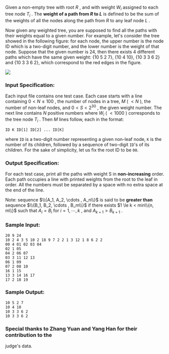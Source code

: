 <!-- Title
Path of Equal Weight (30)
-->
Given a non-empty tree with root $R$ , and with weight $W_i$ assigned to each
tree node $T_i$ . The **weight of a path from $R$ to $L$** is defined to be
the sum of the weights of all the nodes along the path from $R$ to any leaf
node $L$ .

Now given any weighted tree, you are supposed to find all the paths with their
weights equal to a given number. For example, let's consider the tree showed
in the following figure: for each node, the upper number is the node ID which
is a two-digit number, and the lower number is the weight of that node.
Suppose that the given number is 24, then there exists 4 different paths which
have the same given weight: {10 5 2 7}, {10 4 10}, {10 3 3 6 2} and {10 3 3 6
2}, which correspond to the red edges in the figure.

![](https://images.ptausercontent.com/212)

### Input Specification:

Each input file contains one test case. Each case starts with a line
containing $0 < N \le 100$ , the number of nodes in a tree, $M$ ( $< N$ ), the
number of non-leaf nodes, and $0 < S < 2^{30}$ , the given weight number. The
next line contains $N$ positive numbers where $W_i$ ( $<1000$ ) corresponds to
the tree node $T_i$ . Then $M$ lines follow, each in the format:

    
    
    ID K ID[1] ID[2] ... ID[K]

where `ID` is a two-digit number representing a given non-leaf node, `K` is
the number of its children, followed by a sequence of two-digit `ID`'s of its
children. For the sake of simplicity, let us fix the root ID to be `00`.

### Output Specification:

For each test case, print all the paths with weight S in **non-increasing**
order. Each path occupies a line with printed weights from the root to the
leaf in order. All the numbers must be separated by a space with no extra
space at the end of the line.

Note: sequence $\\{A_1, A_2, \cdots , A_n\\}$ is said to be **greater than**
sequence $\\{B_1, B_2, \cdots , B_m\\}$ if there exists $1 \le k < min\\{n,
m\\}$ such that $A_i = B_i$ for $i=1, \cdots , k$ , and $A_{k+1} > B_{k+1}$ .

### Sample Input:

    
    
    20 9 24
    10 2 4 3 5 10 2 18 9 7 2 2 1 3 12 1 8 6 2 2
    00 4 01 02 03 04
    02 1 05
    04 2 06 07
    03 3 11 12 13
    06 1 09
    07 2 08 10
    16 1 15
    13 3 14 16 17
    17 2 18 19

### Sample Output:

    
    
    10 5 2 7
    10 4 10
    10 3 3 6 2
    10 3 3 6 2

### Special thanks to Zhang Yuan and Yang Han for their contribution to the
judge's data.

